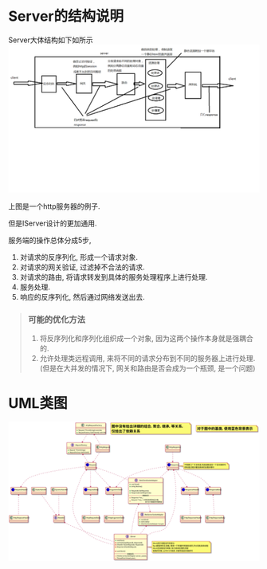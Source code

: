 # Server的结构说明

Server大体结构如下如所示
![](./server_struct.png)

上图是一个http服务器的例子. 

但是IServer设计的更加通用.

服务端的操作总体分成5步, 

1. 对请求的反序列化, 形成一个请求对象.
1. 对请求的网关验证, 过滤掉不合法的请求.
1. 对请求的路由, 将请求转发到具体的服务处理程序上进行处理.
1. 服务处理.
1. 响应的反序列化, 然后通过网络发送出去.

> ### 可能的优化方法
> 1. 将反序列化和序列化组织成一个对象, 因为这两个操作本身就是强耦合的.
> 1. 允许处理类远程调用, 来将不同的请求分布到不同的服务器上进行处理.(但是在大并发的情况下, 网关和路由是否会成为一个瓶颈, 是一个问题)


# UML类图
![](./uml/server_uml.svg)
